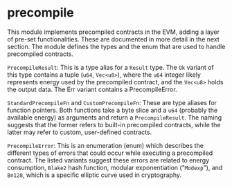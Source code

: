 # precompile

This module implements precompiled contracts in the EVM, adding a layer of pre-set functionalities. These are documented in more detail in the next section. The module defines the types and the enum that are used to handle precompiled contracts.

`PrecompileResult`: This is a type alias for a `Result` type. The `Ok` variant of this type contains a tuple (`u64`, `Vec<u8>`), where the `u64` integer likely represents energy used by the precompiled contract, and the `Vec<u8>` holds the output data. The Err variant contains a PrecompileError.

`StandardPrecompileFn` and `CustomPrecompileFn`: These are type aliases for function pointers. Both functions take a byte slice and a `u64` (probably the available energy) as arguments and return a `PrecompileResult`. The naming suggests that the former refers to built-in precompiled contracts, while the latter may refer to custom, user-defined contracts.

`PrecompileError`: This is an enumeration (enum) which describes the different types of errors that could occur while executing a precompiled contract. The listed variants suggest these errors are related to energy consumption, `Blake2` hash function, modular exponentiation ("`Modexp`"), and `Bn128`, which is a specific elliptic curve used in cryptography.
